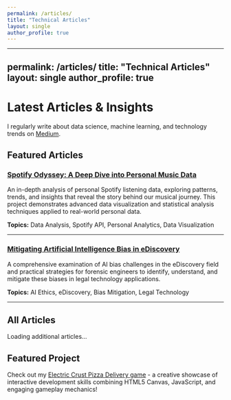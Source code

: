 ```yaml
---
permalink: /articles/
title: "Technical Articles"
layout: single
author_profile: true
---
```


---
permalink: /articles/
title: "Technical Articles"
layout: single
author_profile: true
---

# Latest Articles & Insights

I regularly write about data science, machine learning, and technology trends on [Medium](https://groundcontrolcharles.medium.com/).

## Featured Articles

### [Spotify Odyssey: A Deep Dive into Personal Music Data](https://groundcontrolcharles.medium.com/spotify-odyssey-69362a837ed4)
An in-depth analysis of personal Spotify listening data, exploring patterns, trends, and insights that reveal the story behind our musical journey. This project demonstrates advanced data visualization and statistical analysis techniques applied to real-world personal data.

**Topics:** Data Analysis, Spotify API, Personal Analytics, Data Visualization

---

### [Mitigating Artificial Intelligence Bias in eDiscovery](https://groundcontrolcharles.medium.com/mitigating-artificial-intelligence-bias-in-ediscovery-4038ddd2b313)
A comprehensive examination of AI bias challenges in the eDiscovery field and practical strategies for forensic engineers to identify, understand, and mitigate these biases in legal technology applications.

**Topics:** AI Ethics, eDiscovery, Bias Mitigation, Legal Technology

---

## All Articles

<div id="medium-articles-page">
  <div id="loading">Loading additional articles...</div>
  <div id="articles-container"></div>
</div>

## Featured Project

Check out my [Electric Crust Pizza Delivery game](/pizza-game/) - a creative showcase of interactive development skills combining HTML5 Canvas, JavaScript, and engaging gameplay mechanics!

<script>
async function loadMediumArticles() {
    try {
        const rssUrl = 'https://medium.com/feed/@groundcontrolcharles';
        const response = await fetch(`https://api.rss2json.com/v1/api.json?rss_url=${encodeURIComponent(rssUrl)}`);
        const data = await response.json();
        
        const loadingDiv = document.getElementById('loading');
        const container = document.getElementById('articles-container');
        
        loadingDiv.style.display = 'none';
        
        if (data.items && data.items.length > 0) {
            container.innerHTML = data.items.map(article => `
                <div class="article-card">
                    <h3><a href="${article.link}" target="_blank">${article.title}</a></h3>
                    <p class="article-date">${new Date(article.pubDate).toLocaleDateString()}</p>
                    <div class="article-content">
                        ${article.description.replace(/<[^>]*>/g, '').substring(0, 300)}...
                    </div>
                    <a href="${article.link}" target="_blank">Read More →</a>
                </div>
            `).join('');
        } else {
            container.innerHTML = '<p>Additional articles loading...</p>';
        }
    } catch (error) {
        console.error('Error loading Medium articles:', error);
        document.getElementById('articles-container').innerHTML = '<p>Visit <a href="https://groundcontrolcharles.medium.com/" target="_blank">my Medium profile</a> for more articles!</p>';
    }
}

document.addEventListener('DOMContentLoaded', loadMediumArticles);
</script>
